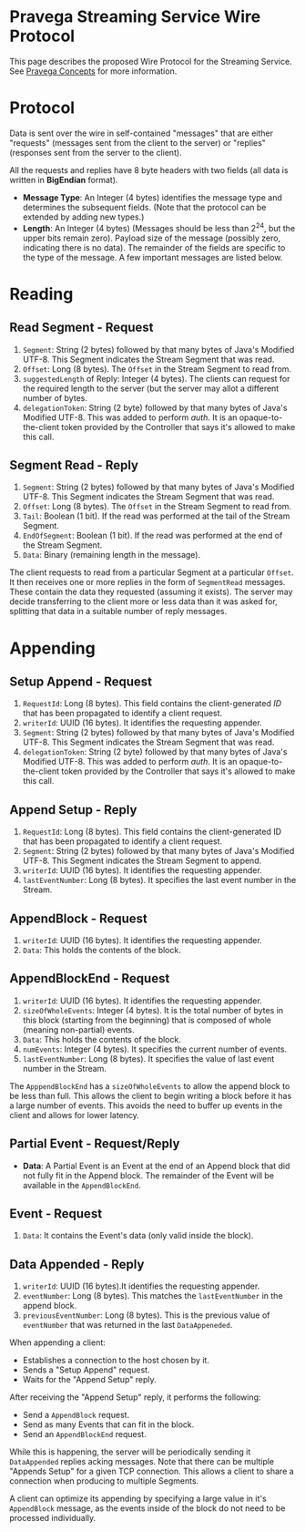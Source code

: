 <!--
Copyright (c) 2017 Dell Inc., or its subsidiaries. All Rights Reserved.

Licensed under the Apache License, Version 2.0 (the "License");
you may not use this file except in compliance with the License.
You may obtain a copy of the License at

    http://www.apache.org/licenses/LICENSE-2.0
-->
# Pravega Streaming Service Wire Protocol

This page describes the proposed Wire Protocol for the Streaming Service. See [Pravega Concepts](http://pravega.io/docs/latest/pravega-concepts) for more information.

# Protocol

Data is sent over the wire in self-contained "messages" that are either "requests" (messages sent from the client to the server) or "replies" (responses sent from the server to the client).

All the requests and replies have 8 byte headers with two fields (all data is written in **BigEndian** format).

- **Message Type**: An Integer (4 bytes) identifies the message type and determines the subsequent fields. (Note that the protocol can be extended by adding new types.)
- **Length**:  An Integer (4 bytes) (Messages should be less than 2<sup>24</sup>, but the upper bits remain zero). Payload size of the message (possibly zero, indicating there is no data). The remainder of the fields are specific to the type of the message. A few important messages are listed below.

# Reading

## Read Segment - Request

1. `Segment`: String (2 bytes) followed by that many bytes of Java's Modified UTF-8. This Segment indicates the Stream Segment that was read.
2. `Offset`: Long (8 bytes). The `Offset` in the Stream Segment to read from.
3. `suggestedLength` of Reply: Integer (4 bytes). The clients can request for the required length to the server (but the server may allot a different number of bytes.
4. `delegationToken`: String (2 byte) followed by that many bytes of Java's Modified UTF-8. This was added to perform _auth_. It is an opaque-to-the-client token provided by the Controller that says it's allowed to make this call.


## Segment Read - Reply

1. `Segment`: String (2 bytes) followed by that many bytes of Java's Modified UTF-8. This Segment indicates the Stream Segment that was read.
2. `Offset`: Long (8 bytes). The `Offset` in the Stream Segment to read from.
3. `Tail`: Boolean (1 bit). If the read was performed at the tail of the Stream Segment.
4. `EndOfSegment`: Boolean (1 bit). If the read was performed at the end of the Stream Segment.
5. `Data`: Binary (remaining length in the message).

The client requests to read from a particular Segment at a particular `Offset`. It then receives one or more replies in the form of `SegmentRead` messages. These contain the data they requested (assuming it exists). The server may decide transferring to the client more or less data than it was asked for, splitting that data in a suitable number of reply messages.

# Appending

## Setup Append - Request
1. `RequestId`: Long (8 bytes). This field contains the client-generated _ID_ that has been propagated to identify a client request.
2. `writerId`: UUID (16 bytes). It identifies the requesting appender.
3. `Segment`: String (2 bytes) followed by that many bytes of Java's Modified UTF-8. This Segment indicates the Stream Segment that was read.
4. `delegationToken`: String (2 byte) followed by that many bytes of Java's Modified UTF-8. This was added to perform _auth_. It is an opaque-to-the-client token provided by the Controller that says it's allowed to make this call.

## Append Setup - Reply

1.  `RequestId`: Long (8 bytes). This field contains the client-generated ID that has been propagated to identify a client request.
2.  `Segment`: String (2 bytes) followed by that many bytes of Java's Modified UTF-8. This Segment indicates the Stream Segment to append.
3.  `writerId`: UUID (16 bytes). It identifies the requesting appender.
4.  `lastEventNumber`: Long (8 bytes). It specifies the last event number in the Stream.

## AppendBlock - Request

1. `writerId`: UUID (16 bytes). It identifies the requesting appender.
2. `Data`: This holds the contents of the block.

## AppendBlockEnd - Request

1. `writerId`: UUID (16 bytes). It identifies the requesting appender.
2. `sizeOfWholeEvents`: Integer (4 bytes). It is the total number of bytes in this block (starting from the beginning) that is composed of whole (meaning non-partial) events.
3. `Data`: This holds the contents of the block.
4. `numEvents`: Integer (4 bytes). It specifies the current number of events.
5. `lastEventNumber`: Long (8 bytes). It specifies the value of last event number in the Stream.

The `ApppendBlockEnd` has a `sizeOfWholeEvents` to allow the append block to be less than full. This allows the client to begin writing a block before it has a large number of events. This avoids the need to buffer up events in the client and allows for lower latency.

## Partial Event - Request/Reply

-  **Data**: A Partial Event is an Event at the end of an Append block that did not fully fit in the Append block. The remainder of the Event will be available in the `AppendBlockEnd`.

## Event - Request

1.  `Data`: It contains the Event's data (only valid inside the block).


## Data Appended - Reply

1. `writerId`: UUID (16 bytes).It identifies the requesting appender.
2. `eventNumber`: Long (8 bytes). This matches the `lastEventNumber` in the append block.
3. `previousEventNumber`: Long (8 bytes). This is the previous value of `eventNumber` that was returned in the last `DataAppeneded`.


When appending a client:

- Establishes a connection to the host chosen by it.
- Sends a "Setup Append" request.
- Waits for the "Append Setup" reply.

After receiving the "Append Setup" reply, it performs the following:
- Send a `AppendBlock` request.
- Send as many Events that can fit in the block.
- Send an `AppendBlockEnd` request.

While this is happening, the server will be periodically sending it `DataAppended` replies acking messages. Note that there can be multiple "Appends Setup" for a given TCP connection. This allows a client to share a connection when producing to multiple Segments.

A client can optimize its appending by specifying a large value in it's `AppendBlock` message, as the events inside of the block do not need to be processed individually.
